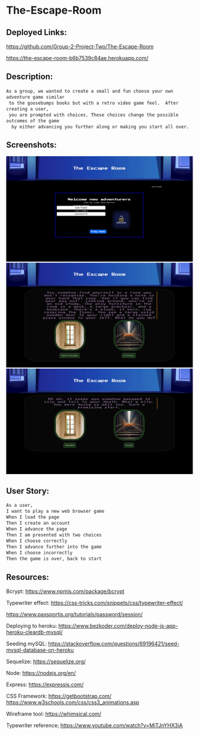 # The-Escape-Room

## Deployed Links:
https://github.com/Group-2-Project-Two/The-Escape-Room

https://the-escape-room-b6b7539c84ae.herokuapp.com/

## Description:
    As a group, we wanted to create a small and fun choose your own adventure game similar
     to the goosebumps books but with a retro video game feel.  After creating a user, 
     you are prompted with choices. These choices change the possible outcomes of the game
      by either advancing you further along or making you start all over.

## Screenshots:
![Alt text](./public/images/image.png)
![Alt text](./public/images/image-1.png)
![Alt text](./public/images/image-2.png)

## User Story:
    As a user,
    I want to play a new web browser game
    When I load the page
    Then I create an account 
    When I advance the page
    Then I am presented with two choices
    When I choose correctly 
    Then I advance further into the game
    When I choose incorrectly
    Then the game is over, back to start


## Resources: 

Bcrypt: https://www.npmjs.com/package/bcrypt

Typewriter effect: https://css-tricks.com/snippets/css/typewriter-effect/

https://www.passportjs.org/tutorials/password/session/

Deploying to heroku: https://www.bezkoder.com/deploy-node-js-app-heroku-cleardb-mysql/

Seeding mySQL: https://stackoverflow.com/questions/69196421/seed-mysql-database-on-heroku

Sequelize: https://sequelize.org/

Node: https://nodejs.org/en/

Express: https://expressjs.com/

CSS Framework: https://getbootstrap.com/  https://www.w3schools.com/css/css3_animations.asp

Wireframe tool: https://whimsical.com/

Typewriter reference; https://www.youtube.com/watch?v=MiTJnYHX3iA

